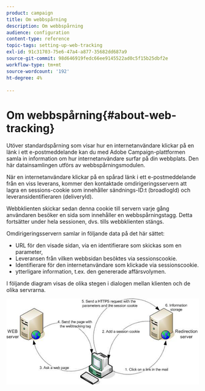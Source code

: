 ```yaml
---
product: campaign
title: Om webbspårning
description: Om webbspårning
audience: configuration
content-type: reference
topic-tags: setting-up-web-tracking
exl-id: 91c31703-75e6-47a4-a877-35682dd687a9
source-git-commit: 98d646919fedc66ee9145522ad0c5f15b25dbf2e
workflow-type: tm+mt
source-wordcount: '192'
ht-degree: 4%

---
```


# Om webbspårning{#about-web-tracking}

Utöver standardspårning som visar hur en internetanvändare klickar på en länk i ett e-postmeddelande kan du med Adobe Campaign-plattformen samla in information om hur internetanvändare surfar på din webbplats. Den här datainsamlingen utförs av webbspårningsmodulen.

När en internetanvändare klickar på en spårad länk i ett e-postmeddelande från en viss leverans, kommer den kontaktade omdirigeringsservern att lagra en sessions-cookie som innehåller sändnings-ID:t (broadlogId) och leveransidentifieraren (deliveryId).

Webbklienten skickar sedan denna cookie till servern varje gång användaren besöker en sida som innehåller en webbspårningstagg. Detta fortsätter under hela sessionen, dvs. tills webbklienten stängs.

Omdirigeringsservern samlar in följande data på det här sättet:

* URL för den visade sidan, via en identifierare som skickas som en parameter,
* Leveransen från vilken webbsidan besöktes via sessionscookie.
* Identifierare för den internetanvändare som klickade via sessionscookie.
* ytterligare information, t.ex. den genererade affärsvolymen.

I följande diagram visas de olika stegen i dialogen mellan klienten och de olika servrarna.

![](assets/d_ncs_integration_webtracking_structure1.png)
